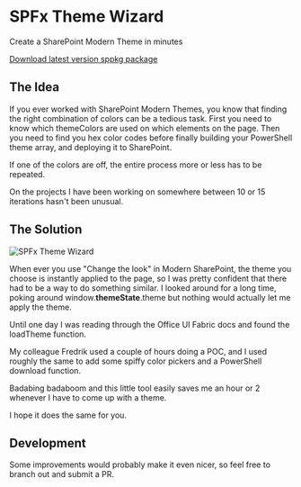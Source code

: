 # SPFx Theme Wizard

Create a SharePoint Modern Theme in minutes

[Download latest version sppkg package](https://github.com/spcph/SPFxThemeWiz/raw/master/files/themewiz.sppkg)

## The Idea

If you ever worked with SharePoint Modern Themes, you know that finding the right combination of colors can be a tedious task.
First you need to know which themeColors are used on which elements on the page. Then you need to find you hex color codes before finally building your PowerShell theme array, and deploying it to SharePoint. 

If one of the colors are off, the entire process more or less has to be repeated. 

On the projects I have been working on somewhere between 10 or 15 iterations hasn't been unusual.

## The Solution

![SPFx Theme Wizard](https://github.com/spcph/SPFxThemeWiz/raw/master/files/ThemeWiz.png "SPFx Theme Wizard")

When ever you use "Change the look" in Modern SharePoint, the theme you choose is instantly applied to the page, so I was pretty confident that there had to be a way to do something similar. I looked around for a long time, poking around window.__themeState__.theme but nothing would actually let me apply the theme.

Until one day I was reading through the Office UI Fabric docs and found the loadTheme function. 

My colleague Fredrik used a couple of hours doing a POC, and I used roughly the same to add some spiffy color pickers and a PowerShell download function. 

Badabing badaboom and this little tool easily saves me an hour or 2 whenever I have to come up with a theme.

I hope it does the same for you.

## Development

Some improvements would probably make it even nicer, so feel free to branch out and submit a PR.
